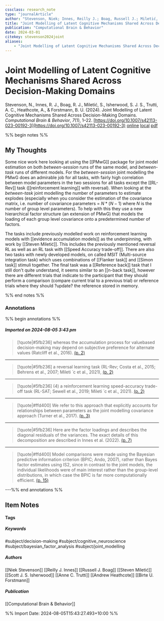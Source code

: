```yaml
---
cssclass: research_note
type: "journalArticle"
author: "Stevenson, Niek; Innes, Reilly J.; Boag, Russell J.; Miletić, Steven; Isherwood, Scott J. S.; Trutti, Anne C.; Heathcote, Andrew; Forstmann, Birte U."
title: "Joint Modelling of Latent Cognitive Mechanisms Shared Across Decision-Making Domains"
publication: "Computational Brain & Behavior"
date: 2024-03-01
citekey: stevenson2024joint
aliases: 
    - "Joint Modelling of Latent Cognitive Mechanisms Shared Across Decision-Making Domains"
---
```


# Joint Modelling of Latent Cognitive Mechanisms Shared Across Decision-Making Domains

Stevenson, N., Innes, R. J., Boag, R. J., Miletić, S., Isherwood, S. J. S., Trutti, A. C., Heathcote, A., & Forstmann, B. U. (2024). Joint Modelling of Latent Cognitive Mechanisms Shared Across Decision-Making Domains. _Computational Brain & Behavior_, _7_(1), 1–22. [https://doi.org/10.1007/s42113-023-00192-3](https://doi.org/10.1007/s42113-023-00192-3)
[online](http://zotero.org/users/7162438/items/WMNUZJJB) [local](zotero://select/library/items/WMNUZJJB) [pdf](file:///home/gjc216/Zotero/storage/QFJXE2HD/Stevenson%20et%20al.%20-%202024%20-%20Joint%20Modelling%20of%20Latent%20Cognitive%20Mechanisms%20Sha.pdf)
 

 
%% begin notes %%

## My Thoughts

Some nice work here looking at using the [[PMwG]] package for joint model estimation on both _between-session_ runs of the same model, and _between-task_ runs of different models. For the _between-session_ joint modelling the PMwG does an admirable job for all tasks, with fairly high correlation between model parameters in the two sessions for all tasks except the [[RL-Rev]] task ([[reinforcement learning]] with reversal).
When looking at the _between-task_ joint modelling the number of parameters to estimate explodes (especially when you consider the estimation of the covariance matrix, i.e. number of covariance parameters = $N * (N-1)$ where $N$ is the number of group level parameters). To help with this they use a new hierarchical factor structure (an extension of PMwG) that models the loading of each group level covariance onto a predetermined number of factors.

The tasks include previously modelled work on reinforcement learning models with [[evidence accumulation models]] as the underpinning, with work by [[Steven Miletić]]. This includes the previously mentioned reversal RL as well as an RL task with [[Speed Accuracy trade-off]]. There are also two tasks with newly developed models, on called MSIT (Multi-source integration task) which uses combinations of [[Flanker task]] and [[Simon task]] stimuli together. The final task was a [[Reference back]] task that I still don't quite understand, it seems similar to an [[n-back task]], however there are different trials that indicate to the participant that they should perform a comparison (compare current trial to a previous trial) or reference trials where they should ?update? the reference stored in memory.



%% end notes %%

### Annotations

%% begin annotations %%

##### Imported on 2024-08-05 3:43 pm
>[!quote|#5fb236]
>whereas the accumulation process for valuebased decision-making may depend on subjective preference for alternate values (Ratcliff et al., 2016). [(p. 2)](zotero://open-pdf/library/items/QFJXE2HD?page=2&annotation=WNJ23FQG)

---
>[!quote|#5fb236]
>a reversal learning task (RL-Rev; Costa et al., 2015; Behrens et al., 2007; Mileti ́ c et al., 2021), [(p. 2)](zotero://open-pdf/library/items/QFJXE2HD?page=2&annotation=VPBXUFUR)

---
>[!quote|#5fb236]
>(4) a reinforcement learning speed-accuracy trade-off task (RL-SAT; Sewell et al., 2019; Mileti ́ c et al., 2021). [(p. 2)](zotero://open-pdf/library/items/QFJXE2HD?page=2&annotation=CEFP29DM)

---
>[!quote|#ffd400]
>We refer to this approach that explicitly accounts for relationships between parameters as the joint modelling covariance approach (Turner et al., 2017). [(p. 3)](zotero://open-pdf/library/items/QFJXE2HD?page=3&annotation=TPAF9AWJ)

---
>[!quote|#5fb236]
>Here   are the factor loadings and   describes the diagonal residuals of the variances. The exact details of this decomposition are described in Innes et al. (2022). [(p. 7)](zotero://open-pdf/library/items/QFJXE2HD?page=7&annotation=E3NZACQF)

---
>[!quote|#ffd400]
>Model comparisons were made using the Bayesian predictive information criterion (BPIC; Ando, 2007), rather than Bayes factor estimates using IS2, since in contrast to the joint models, the individual likelihoods were of main interest rather than the group-level distributions, in which case the BPIC is far more computationally efficient. [(p. 15)](zotero://open-pdf/library/items/QFJXE2HD?page=15&annotation=ZVBWH3GM)

---%% end annotations %%

## Item Notes

#### Tags

##### Keywords

#subject/decision-making #subject/cognitive_neuroscience #subject/bayesian_factor_analysis #subject/joint_modelling

##### Authors

[[Niek Stevenson]] [[Reilly J. Innes]] [[Russell J. Boag]] [[Steven Miletić]] [[Scott J. S. Isherwood]] [[Anne C. Trutti]] [[Andrew Heathcote]] [[Birte U. Forstmann]]

##### Publication

[[Computational Brain & Behavior]]

%% Import Date: 2024-08-05T15:43:27.493+10:00 %%
